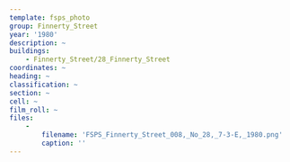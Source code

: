 ```yaml
---
template: fsps_photo
group: Finnerty_Street
year: '1980'
description: ~
buildings:
    - Finnerty_Street/28_Finnerty_Street
coordinates: ~
heading: ~
classification: ~
section: ~
cell: ~
film_roll: ~
files:
    -
        filename: 'FSPS_Finnerty_Street_008,_No_28,_7-3-E,_1980.png'
        caption: ''
---
```

